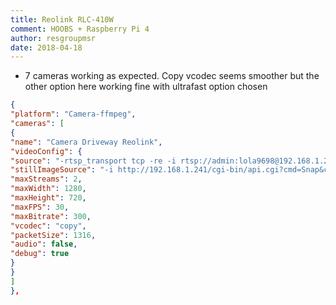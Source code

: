 ```yaml
---
title: Reolink RLC-410W
comment: HOOBS + Raspberry Pi 4
author: resgroupmsr
date: 2018-04-18
---
```

- 7 cameras working as expected.  Copy vcodec seems smoother but the other option here working fine with ultrafast option chosen

```json
{
"platform": "Camera-ffmpeg",
"cameras": [
{
"name": "Camera Driveway Reolink",
"videoConfig": {
"source": "-rtsp_transport tcp -re -i rtsp://admin:lola9698@192.168.1.241:554/h264Preview_01_main",
"stillImageSource": "-i http://192.168.1.241/cgi-bin/api.cgi?cmd=Snap&channel=0&rs=wuuPhkmUCeI9WG7C&user=admin&password=pwd",
"maxStreams": 2,
"maxWidth": 1280,
"maxHeight": 720,
"maxFPS": 30,
"maxBitrate": 300,
"vcodec": "copy",
"packetSize": 1316,
"audio": false,
"debug": true
}
}
]
},
```

